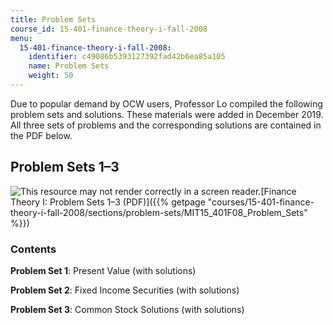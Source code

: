 ```yaml
---
title: Problem Sets
course_id: 15-401-finance-theory-i-fall-2008
menu:
  15-401-finance-theory-i-fall-2008:
    identifier: c49086b5393127392fad42b6ea85a105
    name: Problem Sets
    weight: 50
---
```

Due to popular demand by OCW users, Professor Lo compiled the following problem sets and solutions. These materials were added in December 2019. All three sets of problems and the corresponding solutions are contained in the PDF below.

Problem Sets 1–3
----------------

![This resource may not render correctly in a screen reader.](/images/inacessible.gif)[Finance Theory I: Problem Sets 1–3 (PDF)]({{% getpage "courses/15-401-finance-theory-i-fall-2008/sections/problem-sets/MIT15_401F08_Problem_Sets" %}})

### Contents

**Problem Set 1**: Present Value (with solutions)

**Problem Set 2**: Fixed Income Securities (with solutions)

**Problem Set 3**: Common Stock Solutions (with solutions)